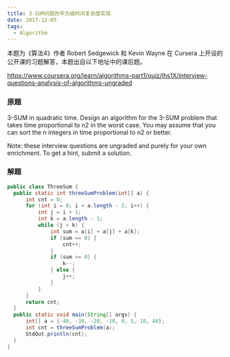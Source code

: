 ```yaml
---
title: 3-SUM问题的平方级时间复杂度实现
date: 2017-12-05
tags:
  - Algorithm
---
```



本题为《算法4》作者 Robert Sedgewick 和 Kevin Wayne 在 Cursera 上开设的公开课的习题解答，本题出自以下地址中的课后题。

https://www.coursera.org/learn/algorithms-part1/quiz/lhs1X/interview-questions-analysis-of-algorithms-ungraded

### 原题


3-SUM in quadratic time. Design an algorithm for the 3-SUM problem that takes time proportional to n2 in the worst case. You may assume that you can sort the n integers in time proportional to n2 or better.


Note: these interview questions are ungraded and purely for your own enrichment. To get a hint, submit a solution.

<!--more-->

### 解题


```Java
public class ThreeSum {
  public static int threeSumProblem(int[] a) {
      int cnt = 0;
      for (int i = 0; i < a.length - 2; i++) {
          int j = i + 1;
          int k = a.length - 1;
          while (j < k) {
              int sum = a[i] + a[j] + a[k];
              if (sum == 0) {
                  cnt++;
              }
              if (sum >= 0) {
                  k--;
              } else {
                  j++;
              }
          }
      }
      return cnt;
  }
  public static void main(String[] args) {
      int[] a = {-40, -30, -20, -10, 0, 5, 10, 40};
      int cnt = threeSumProblem(a);
      StdOut.println(cnt);
  }
}
```

